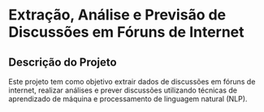 # Extração, Análise e Previsão de Discussões em Fóruns de Internet

## Descrição do Projeto
Este projeto tem como objetivo extrair dados de discussões em fóruns de internet, realizar análises e prever discussões utilizando técnicas de aprendizado de máquina e processamento de linguagem natural (NLP).
